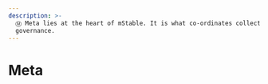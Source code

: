 ```yaml
---
description: >-
  Ⓜ Meta lies at the heart of mStable. It is what co-ordinates collective
  governance.
---
```


# Meta

